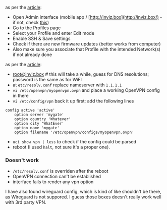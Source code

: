 as per the [article](https://support.invizbox.com/hc/en-us/articles/115001828205):
- Open Admin interface (mobile app / [http://inviz.box](http://inviz.box/) - if not, check [this](https://support.invizbox.com/hc/en-us/articles/115000383069))
- Go to the Profiles page
- Select your Profile and enter Edit mode
- Enable SSH & Save settings
- Check if there are new firmware updates (better works from computer)
- Also make sure you associate that Profile with the intended Network(s) if not already done

as per the [article](https://www.invizbox.com/use-own-vpn-location-invizbox-go/):
- root@inviz.box # this will take a while, guess for DNS resolutions; password is the same as for WiFI
- at `etc/resolv.conf` replace nameserver with `1.1.1.1`
- `vi /etc/openvpn/myopenvpn.ovpn` and place a working OpenVPN config in there
- `vi /etc/config/vpn` back it up first; add the following lines
```
config active 'active'
	option server 'mygate'
	option country 'Whatever'
	option city 'WhatEver'
	option name 'mygate'
	option filename '/etc/openvpn/configs/myopenvpn.ovpn'
```
- `uci show vpn | less` to check if the config could be parsed
- reboot (I used `halt`, not sure it's a proper one).

### Doesn't work

- `/etc/resolv.conf` is overriden after the reboot
- OpenVPN connection can't be established
- interface fails to render any vpn option

I have also found wireguard config, which is kind of like shouldn't be there, as Wireguard is not suppored.
I guess those boxes doesn't really work well with 3rd party VPN.